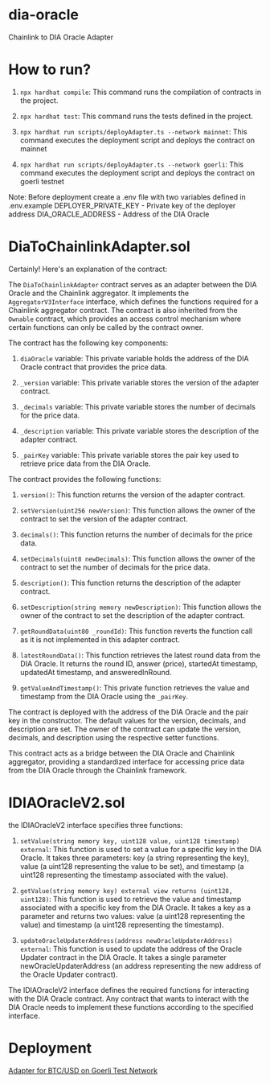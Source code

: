 # dia-oracle
Chainlink to DIA Oracle Adapter


# How to run?

1. `npx hardhat compile`: This command runs the compilation of contracts in the project.

2. `npx hardhat test`: This command runs the tests defined in the project.

3. `npx hardhat run scripts/deployAdapter.ts --network mainnet`: This command executes the deployment script and deploys the contract on mainnet

4. `npx hardhat run scripts/deployAdapter.ts --network goerli`: This command executes the deployment script and deploys the contract on goerli testnet

Note: Before deployment create a .env file with two variables defined in .env.example
DEPLOYER_PRIVATE_KEY - Private key of the deployer address
DIA_ORACLE_ADDRESS - Address of the DIA Oracle

# DiaToChainlinkAdapter.sol

Certainly! Here's an explanation of the contract:

The `DiaToChainlinkAdapter` contract serves as an adapter between the DIA Oracle and the Chainlink aggregator. It implements the `AggregatorV3Interface` interface, which defines the functions required for a Chainlink aggregator contract. The contract is also inherited from the `Ownable` contract, which provides an access control mechanism where certain functions can only be called by the contract owner.

The contract has the following key components:

1. `diaOracle` variable: This private variable holds the address of the DIA Oracle contract that provides the price data.

2. `_version` variable: This private variable stores the version of the adapter contract.

3. `_decimals` variable: This private variable stores the number of decimals for the price data.

4. `_description` variable: This private variable stores the description of the adapter contract.

5. `_pairKey` variable: This private variable stores the pair key used to retrieve price data from the DIA Oracle.

The contract provides the following functions:

1. `version()`: This function returns the version of the adapter contract.

2. `setVersion(uint256 newVersion)`: This function allows the owner of the contract to set the version of the adapter contract.

3. `decimals()`: This function returns the number of decimals for the price data.

4. `setDecimals(uint8 newDecimals)`: This function allows the owner of the contract to set the number of decimals for the price data.

5. `description()`: This function returns the description of the adapter contract.

6. `setDescription(string memory newDescription)`: This function allows the owner of the contract to set the description of the adapter contract.

7. `getRoundData(uint80 _roundId)`: This function reverts the function call as it is not implemented in this adapter contract.

8. `latestRoundData()`: This function retrieves the latest round data from the DIA Oracle. It returns the round ID, answer (price), startedAt timestamp, updatedAt timestamp, and answeredInRound.

9. `getValueAndTimestamp()`: This private function retrieves the value and timestamp from the DIA Oracle using the `_pairKey`.

The contract is deployed with the address of the DIA Oracle and the pair key in the constructor. The default values for the version, decimals, and description are set. The owner of the contract can update the version, decimals, and description using the respective setter functions.

This contract acts as a bridge between the DIA Oracle and Chainlink aggregator, providing a standardized interface for accessing price data from the DIA Oracle through the Chainlink framework.

# IDIAOracleV2.sol

the IDIAOracleV2 interface specifies three functions:

1. `setValue(string memory key, uint128 value, uint128 timestamp) external`: This function is used to set a value for a specific key in the DIA Oracle. It takes three parameters: key (a string representing the key), value (a uint128 representing the value to be set), and timestamp (a uint128 representing the timestamp associated with the value).

2. `getValue(string memory key) external view returns (uint128, uint128)`: This function is used to retrieve the value and timestamp associated with a specific key from the DIA Oracle. It takes a key as a parameter and returns two values: value (a uint128 representing the value) and timestamp (a uint128 representing the timestamp).

3. `updateOracleUpdaterAddress(address newOracleUpdaterAddress) external`: This function is used to update the address of the Oracle Updater contract in the DIA Oracle. It takes a single parameter newOracleUpdaterAddress (an address representing the new address of the Oracle Updater contract).

The IDIAOracleV2 interface defines the required functions for interacting with the DIA Oracle contract. Any contract that wants to interact with the DIA Oracle needs to implement these functions according to the specified interface.

# Deployment

[Adapter for BTC/USD on Goerli Test Network](https://goerli.etherscan.io/address/0xE6Dd457410d5011F5A151990a444bc3Ee3fA1a14)

